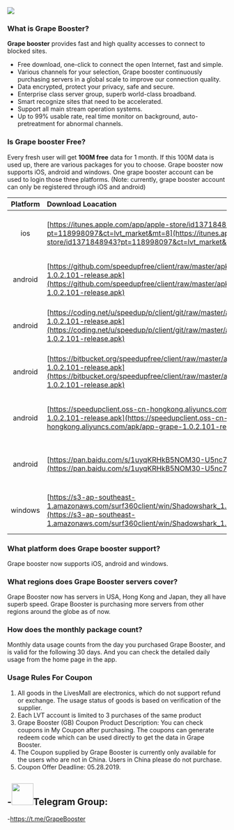 <img src="https://www-static.livesone.net/Uploads/Picture/2018-05-22/vpnbanner.png"/>

### What is Grape Booster?

**Grape booster** provides fast and high quality accesses to connect to blocked sites. 

- Free download, one-click to connect the open Internet, fast and simple.
- Various channels for your selection, Grape booster continuously purchasing servers in a global scale to improve our connection quality.
- Data encrypted, protect your privacy, safe and secure.
- Enterprise class server group, superb world-class broadband.
- Smart recognize sites that need to be accelerated.
- Support all main stream operation systems.
- Up to 99% usable rate, real time monitor on background, auto-pretreatment for abnormal channels.

### Is Grape booster Free?

Every fresh user will get **100M free** data for 1 month. If this 100M data is used up, there are various packages for you to choose.
Grape booster now supports iOS, android and windows. One grape booster account can be used to login those three platforms. (Note: currently, grape booster account can only be registered through iOS and android)


|Platform| Download Loacation | QR |
|:---: | :--- | :---: |
| ios  | [https://itunes.apple.com/app/apple-store/id1371848943?pt=118998097&ct=lvt_market&mt=8](https://itunes.apple.com/app/apple-store/id1371848943?pt=118998097&ct=lvt_market&mt=8)|<img src="https://www-static.livesone.net/Uploads/Picture/2018-05-22/ios.png" width="100">|
| android | [https://github.com/speedupfree/client/raw/master/apk/app-grape-1.0.2.101-release.apk](https://github.com/speedupfree/client/raw/master/apk/app-grape-1.0.2.101-release.apk) |<img src="https://www-static.livesone.net/Uploads/Picture/2018-05-22/android-github.png" width="100">|
| android | [https://coding.net/u/speedup/p/client/git/raw/master/apk/app-grape-1.0.2.101-release.apk](https://coding.net/u/speedup/p/client/git/raw/master/apk/app-grape-1.0.2.101-release.apk) |<img src="https://www-static.livesone.net/Uploads/Picture/2018-05-22/android-coding.png" width="100">|
| android | [https://bitbucket.org/speedupfree/client/raw/master/apk/app-grape-1.0.2.101-release.apk](https://bitbucket.org/speedupfree/client/raw/master/apk/app-grape-1.0.2.101-release.apk) | <img src="https://www-static.livesone.net/Uploads/Picture/2018-05-22/android-bitbucket.png" width="100">|
| android | [https://speedupclient.oss-cn-hongkong.aliyuncs.com/apk/app-grape-1.0.2.101-release.apk](https://speedupclient.oss-cn-hongkong.aliyuncs.com/apk/app-grape-1.0.2.101-release.apk) |<img src="https://www-static.livesone.net/Uploads/Picture/2018-05-22/android-speedupclient.png" width="100">|
| android | [https://pan.baidu.com/s/1uyqKRHkB5NOM30-U5nc7-A](https://pan.baidu.com/s/1uyqKRHkB5NOM30-U5nc7-A) Password: sb8x | <img src="https://www-static.livesone.net/Uploads/Picture/2018-05-22/android-baidu%20pan.png" width="100">|
| windows | [https://s3-ap-southeast-1.amazonaws.com/surf360client/win/Shadowshark_1.0.0.108_18020701.zip](https://s3-ap-southeast-1.amazonaws.com/surf360client/win/Shadowshark_1.0.0.108_18020701.zip)|<img src="https://www-static.livesone.net/Uploads/Picture/2018-05-22/windows.png" width="100">|

### What platform does Grape booster support?

Grape booster now supports iOS, android and windows. 

### What regions does Grape Booster servers cover?

Grape Booster now has servers in USA, Hong Kong and Japan, they all have superb speed. Grape Booster is purchasing more servers from other regions around the globe as of now.

### How does the monthly package count?

Monthly data usage counts from the day you purchased Grape Booster, and is valid for the following 30 days. And you can check the detailed daily usage from the home page in the app.

### Usage Rules For Coupon

1. All goods in the LivesMall are electronics, which do not support refund or exchange. The usage status of goods is based on verification of the supplier.
2. Each LVT account is limited to 3 purchases of the same product
3. Grape Booster (GB) Coupon Product Description: You can check coupons in My Coupon after purchasing. The coupons can generate redeem code which can be used directly to get the data in Grape Booster.
4. The Coupon supplied by Grape Booster is currently only available for the users who are not in China. Users in China please do not purchase.
5. Coupon Offer Deadline: 05.28.2019.

-<img src="https://www-static.livesone.net/Uploads/Picture/2018-05-22/Telegram.jpg" width="50">Telegram Group: 
-
-https://t.me/GrapeBooster
